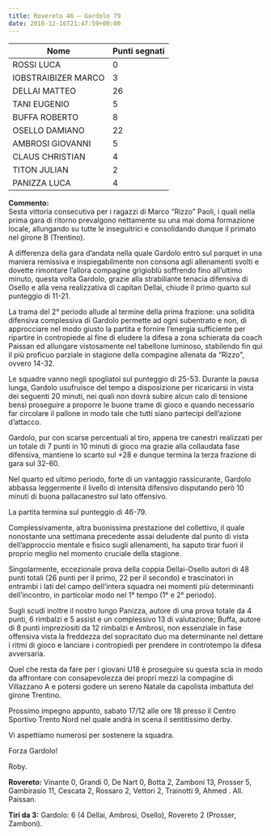 ```yaml
---
title: Rovereto 46 – Gardolo 79
date: 2016-12-16T21:47:59+00:00
---
```

| **Nome** | **Punti segnati** |
| -------- | ----------------- |
| ROSSI LUCA | 0 |
| IOBSTRAIBIZER MARCO | 3 |
| DELLAI MATTEO | 26 |
| TANI EUGENIO | 5 |
| BUFFA ROBERTO | 8 |
| OSELLO DAMIANO | 22 |
| AMBROSI GIOVANNI | 5 |
| CLAUS CHRISTIAN | 4 |
| TITON JULIAN | 2 |
| PANIZZA LUCA | 4 |

**Commento:**  
Sesta vittoria consecutiva per i ragazzi di Marco “Rizzo” Paoli, i quali nella prima gara di ritorno prevalgono nettamente su una mai doma formazione locale, allungando su tutte le inseguitrici e consolidando dunque il primato nel girone B (Trentino).

A differenza della gara d’andata nella quale Gardolo entrò sul parquet in una maniera remissiva e inspiegabilmente non consona agli allenamenti svolti e dovette rimontare l’allora compagine grigioblù soffrendo fino all’ultimo minuto, questa volta Gardolo, grazie alla strabiliante tenacia difensiva di Osello e alla vena realizzativa di capitan Dellai, chiude il primo quarto sul punteggio di 11-21.

La trama del 2° periodo allude al termine della prima frazione: una solidità difensiva complessiva di Gardolo permette ad ogni subentrato e non, di approcciare nel modo giusto la partita e fornire l’energia sufficiente per ripartire in contropiede al fine di eludere la difesa a zona schierata da coach Paissan ed allungare vistosamente nel tabellone luminoso, stabilendo fin qui il più proficuo parziale in stagione della compagine allenata da “Rizzo”, ovvero 14-32.

Le squadre vanno negli spogliatoi sul punteggio di 25-53. Durante la pausa lunga, Gardolo usufruisce del tempo a disposizione per ricaricarsi in vista dei seguenti 20 minuti, nei quali non dovrà subire alcun calo di tensione bensì proseguire a proporre le buone trame di gioco e quando necessario far circolare il pallone in modo tale che tutti siano partecipi dell’azione d’attacco.

Gardolo, pur con scarse percentuali al tiro, appena tre canestri realizzati per un totale di 7 punti in 10 minuti di gioco ma grazie alla collaudata fase difensiva, mantiene lo scarto sul +28 e dunque termina la terza frazione di gara sul 32-60.

Nel quarto ed ultimo periodo, forte di un vantaggio rassicurante, Gardolo abbassa leggermente il livello di intensità difensivo disputando però 10 minuti di buona pallacanestro sul lato offensivo.

La partita termina sul punteggio di 46-79.

Complessivamente, altra buonissima prestazione del collettivo, il quale nonostante una settimana precedente assai deludente dal punto di vista dell’approccio mentale e fisico sugli allenamenti, ha saputo tirar fuori il proprio meglio nel momento cruciale della stagione.

Singolarmente, eccezionale prova della coppia Dellai-Osello autori di 48 punti totali (26 punti per il primo, 22 per il secondo) e trascinatori in entrambi i lati del campo dell’intera squadra nei momenti più determinanti dell’incontro, in particolar modo nel 1° tempo (1° e 2° periodo).

Sugli scudi inoltre il nostro lungo Panizza, autore di una prova totale da 4 punti, 6 rimbalzi e 5 assist e un complessivo 13 di valutazione; Buffa, autore di 8 punti impreziositi da 12 rimbalzi e Ambrosi, non essenziale in fase offensiva vista la freddezza del sopracitato duo ma determinante nel dettare i ritmi di gioco e lanciare i contropiedi per prendere in controtempo la difesa avversaria.

Quel che resta da fare per i giovani U18 è proseguire su questa scia in modo da affrontare con consapevolezza dei propri mezzi la compagine di Villazzano A e potersi godere un sereno Natale da capolista imbattuta del girone Trentino.

Prossimo impegno appunto, sabato 17/12 alle ore 18 presso il Centro Sportivo Trento Nord nel quale andrà in scena il sentitissimo derby.

Vi aspettiamo numerosi per sostenere la squadra.

Forza Gardolo!

Roby.

**Rovereto:** Vinante 0, Grandi 0, De Nart 0, Botta 2, Zamboni 13, Prosser 5, Gambirasio 11, Cescata 2, Rossaro 2, Vettori 2, Trainotti 9, Ahmed . All. Paissan.

**Tiri da 3:** Gardolo: 6 (4 Dellai, Ambrosi, Osello), Rovereto 2 (Prosser, Zamboni).